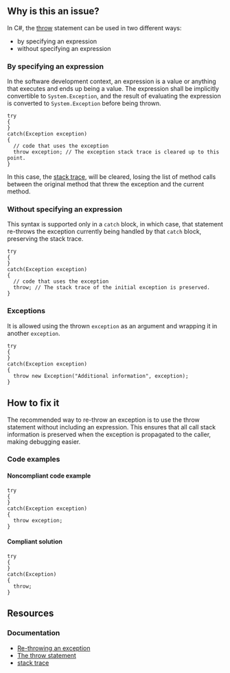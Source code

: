 ## Why is this an issue?

In C#, the [throw](https://learn.microsoft.com/en-us/dotnet/csharp/language-reference/language-specification/statements#13106-the-throw-statement)
statement can be used in two different ways:

- by specifying an expression
- without specifying an expression

### By specifying an expression

In the software development context, an expression is a value or anything that executes and ends up being a value. The expression shall be
implicitly convertible to `System.Exception`, and the result of evaluating the expression is converted to `System.Exception`
before being thrown.

    try
    {
    }
    catch(Exception exception)
    {
      // code that uses the exception
      throw exception; // The exception stack trace is cleared up to this point.
    }

In this case, the [stack trace](https://en.wikipedia.org/wiki/Stack_trace), will be cleared, losing the list of method calls between the
original method that threw the exception and the current method.

### Without specifying an expression

This syntax is supported only in a `catch` block, in which case, that statement re-throws the exception currently being handled by that
`catch` block, preserving the stack trace.

    try
    {
    }
    catch(Exception exception)
    {
      // code that uses the exception
      throw; // The stack trace of the initial exception is preserved.
    }

### Exceptions

It is allowed using the thrown `exception` as an argument and wrapping it in another `exception`.

    try
    {
    }
    catch(Exception exception)
    {
      throw new Exception("Additional information", exception);
    }

## How to fix it

The recommended way to re-throw an exception is to use the throw statement without including an expression. This ensures that all call stack
information is preserved when the exception is propagated to the caller, making debugging easier.

### Code examples

#### Noncompliant code example

    try
    {
    }
    catch(Exception exception)
    {
      throw exception;
    }

#### Compliant solution

    try
    {
    }
    catch(Exception)
    {
      throw;
    }

## Resources

### Documentation

- [Re-throwing an exception](https://learn.microsoft.com/en-us/dotnet/api/system.exception#re-throwing-an-exception)
- [The
  throw statement](https://learn.microsoft.com/en-us/dotnet/csharp/language-reference/language-specification/statements#13106-the-throw-statement)
- [stack trace](https://en.wikipedia.org/wiki/Stack_trace)